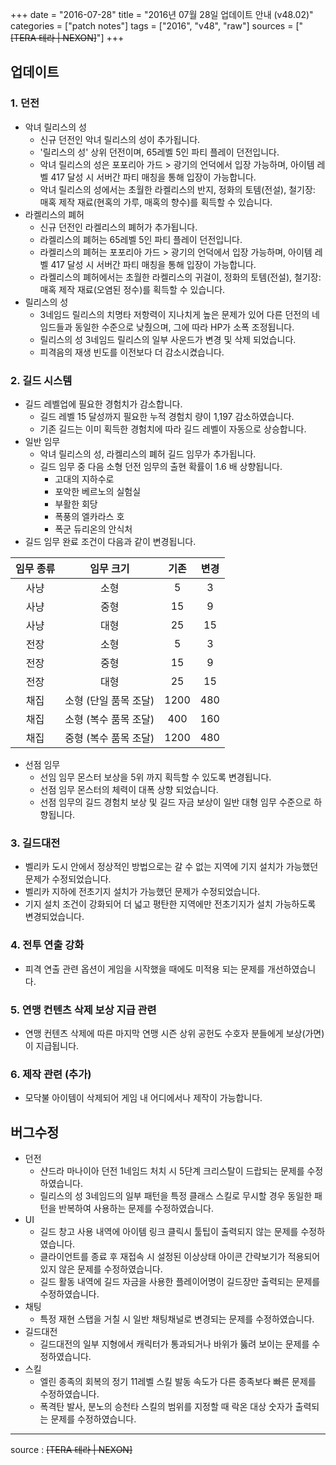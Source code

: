 +++
date = "2016-07-28"
title = "2016년 07월 28일 업데이트 안내 (v48.02)"
categories = ["patch notes"]
tags = ["2016", "v48", "raw"]
sources = ["~~[TERA 테라 | NEXON]~~"]
+++

## 업데이트

### **1.** 던전
- 악녀 릴리스의 성
  - 신규 던전인 악녀 릴리스의 성이 추가됩니다.
  - '릴리스의 성' 상위 던전이며, 65레벨 5인 파티 플레이 던전입니다.
  - 악녀 릴리스의 성은 포포리아 가드 > 광기의 언덕에서 입장 가능하며, 아이템 레벨 417 달성 시 서버간 파티 매칭을 통해 입장이 가능합니다.
  - 악녀 릴리스의 성에서는 초월한 라켈리스의 반지, 정화의 토템(전설), 철기장: 매혹 제작 재료(현혹의 가루, 매혹의 향수)를 획득할 수 있습니다.
- 라켈리스의 폐허
  - 신규 던전인 라켈리스의 폐허가 추가됩니다.
  - 라켈리스의 폐허는 65레벨 5인 파티 플레이 던전입니다.
  - 라켈리스의 폐허는 포포리아 가드 > 광기의 언덕에서 입장 가능하며, 아이템 레벨 417 달성 시 서버간 파티 매칭을 통해 입장이 가능합니다.
  - 라켈리스의 폐허에서는 초월한 라켈리스의 귀걸이, 정화의 토템(전설), 철기장: 매혹 제작 재료(오염된 정수)를 획득할 수 있습니다.
- 릴리스의 성
  - 3네임드 릴리스의 치명타 저항력이 지나치게 높은 문제가 있어 다른 던전의 네임드들과 동일한 수준으로 낮췄으며, 그에 따라 HP가 소폭 조정됩니다.
  - 릴리스의 성 3네임드 릴리스의 일부 사운드가 변경 및 삭제 되었습니다.
  - 피격음의 재생 빈도를 이전보다 더 감소시켰습니다.

### **2.** 길드 시스템
- 길드 레벨업에 필요한 경험치가 감소합니다.
  - 길드 레벨 15 달성까지 필요한 누적 경험치 량이 1,197 감소하였습니다.
  - 기존 길드는 이미 획득한 경험치에 따라 길드 레벨이 자동으로 상승합니다.
- 일반 임무
  - 악녀 릴리스의 성, 라켈리스의 폐허 길드 임무가 추가됩니다.
  - 길드 임무 중 다음 소형 던전 임무의 출현 확률이 1.6 배 상향됩니다.
    - 고대의 지하수로
    - 포악한 베르노의 실험실
    - 부활한 회당
    - 폭풍의 엘카라스 호
    - 폭군 듀리온의 안식처
- 길드 임무 완료 조건이 다음과 같이 변경됩니다.

| 임무 종류 | 임무 크기 | 기존 | 변경 |
| :-: | :-: | :-: | :-: |
| 사냥 | 소형 | 5 | 3  |
| 사냥 | 중형 | 15 | 9 |
| 사냥 | 대형 | 25 | 15 |
| 전장 | 소형 | 5 | 3  |
| 전장 | 중형 | 15 | 9  |
| 전장 | 대형 | 25 | 15 |
| 채집 | 소형 (단일 품목 조달) | 1200 | 480 |
| 채집 | 소형 (복수 품목 조달) | 400 | 160 |
| 채집 | 중형 (복수 품목 조달) | 1200 | 480 |

- 선점 임무
  - 선임 임무 몬스터 보상을 5위 까지 획득할 수 있도록 변경됩니다.
  - 선점 임무 몬스터의 체력이 대폭 상향 되었습니다.
  - 선점 임무의 길드 경험치 보상 및 길드 자금 보상이 일반 대형 임무 수준으로 하향됩니다.

### **3.** 길드대전
- 벨리카 도시 안에서 정상적인 방법으로는 갈 수 없는 지역에 기지 설치가 가능했던 문제가 수정되었습니다.
- 벨리카 지하에 전초기지 설치가 가능했던 문제가 수정되었습니다.
- 기지 설치 조건이 강화되어 더 넓고 평탄한 지역에만 전초기지가 설치 가능하도록 변경되었습니다.

### **4.** 전투 연출 강화
- 피격 연출 관련 옵션이 게임을 시작했을 때에도 미적용 되는 문제를 개선하였습니다.

### **5.** 연맹 컨텐츠 삭제 보상 지급 관련 
- 연맹 컨텐츠 삭제에 따른 마지막 연맹 시즌 상위 공헌도 수호자 분들에게 보상(가면)이 지급됩니다.

### **6.** 제작 관련 (추가)
-  모닥불 아이템이 삭제되어 게임 내 어디에서나 제작이 가능합니다.

## 버그수정

- 던전
  - 샨드라 마나이아 던전 1네임드 처치 시 5단계 크리스탈이 드랍되는 문제를 수정하였습니다.
  - 릴리스의 성 3네임드의 일부 패턴을 특정 클래스 스킬로 무시할 경우 동일한 패턴을 반복하여 사용하는 문제를 수정하였습니다.
- UI
  - 길드 창고 사용 내역에 아이템 링크 클릭시 툴팁이 출력되지 않는 문제를 수정하였습니다.
  - 클라이언트를 종료 후 재접속 시 설정된 이상상태 아이콘 간략보기가 적용되어 있지 않은 문제를 수정하였습니다.
  - 길드 활동 내역에 길드 자금을 사용한 플레이어명이 길드장만 출력되는 문제를 수정하였습니다.
- 채팅
  - 특정 재현 스탭을 거칠 시 일반 채팅채널로 변경되는 문제를 수정하였습니다.
- 길드대전
  - 길드대전의 일부 지형에서 캐릭터가 통과되거나 바위가 뚫려 보이는 문제를 수정하였습니다.
- 스킬
  - 엘린 종족의 회복의 정기 11레벨 스킬 발동 속도가 다른 종족보다 빠른 문제를 수정하였습니다.
  - 폭격탄 발사, 분노의 승천타 스킬의 범위를 지정할 때 락온 대상 숫자가 출력되는 문제를 수정하였습니다.

----

source : ~~[TERA 테라 | NEXON]~~